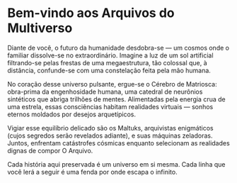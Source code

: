 # Bem-vindo aos Arquivos do Multiverso

Diante de você, o futuro da humanidade desdobra-se — um cosmos onde o familiar dissolve-se no extraordinário. Imagine a luz de um sol artificial filtrando-se pelas frestas de uma megaestrutura, tão colossal que, à distância, confunde-se com uma constelação feita pela mão humana.  


No coração desse universo pulsante, ergue-se o Cérebro de Matriosca: obra-prima da engenhosidade humana, uma catedral de neurônios sintéticos que abriga trilhões de mentes. Alimentadas pela energia crua de uma estrela, essas consciências habitam realidades virtuais — sonhos eternos moldados por desejos arquetípicos.  


Vigiar esse equilíbrio delicado são os Maltuks, arquivistas enigmáticos (cujos segredos serão revelados adiante), e suas máquinas zeladoras. Juntos, enfrentam catástrofes cósmicas enquanto selecionam as realidades dignas de compor O Arquivo.  


Cada história aqui preservada é um universo em si mesma. Cada linha que você lerá a seguir é uma fenda por onde escapa o infinito.  